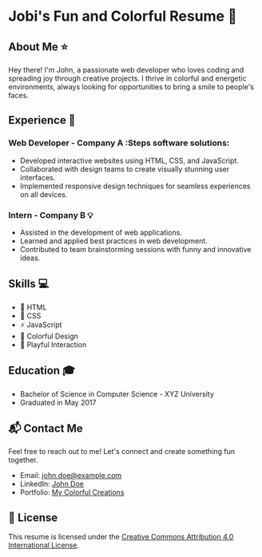 # Jobi's Fun and Colorful Resume :rainbow:

## About Me :star:

Hey there! I'm John, a passionate web developer who loves coding and spreading joy through creative projects. I thrive in colorful and energetic environments, always looking for opportunities to bring a smile to people's faces.

## Experience :briefcase:

### Web Developer - Company A :Steps software solutions:

- Developed interactive websites using HTML, CSS, and JavaScript.
- Collaborated with design teams to create visually stunning user interfaces.
- Implemented responsive design techniques for seamless experiences on all devices.

### Intern - Company B :bulb:

- Assisted in the development of web applications.
- Learned and applied best practices in web development.
- Contributed to team brainstorming sessions with funny and innovative ideas.

## Skills :computer:

- :art: HTML
- :nail_care: CSS
- :zap: JavaScript
- :rainbow: Colorful Design
- :tada: Playful Interaction

## Education :mortar_board:

- Bachelor of Science in Computer Science - XYZ University
- Graduated in May 2017

## :mailbox_with_mail: Contact Me

Feel free to reach out to me! Let's connect and create something fun together.

- Email: john.doe@example.com
- LinkedIn: [John Doe](https://www.linkedin.com/in/johndoe)
- Portfolio: [My Colorful Creations](https://www.myportfolio.com/johndoe)

## :page_with_curl: License

This resume is licensed under the [Creative Commons Attribution 4.0 International License](https://creativecommons.org/licenses/by/4.0/).
